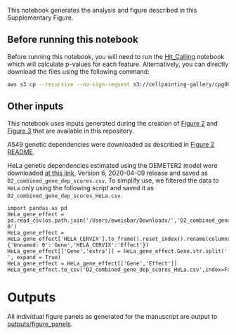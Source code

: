 This notebook generates the analysis and figure described in this Supplementary Figure.

## Before running this notebook

Before running this notebook, you will need to run the [Hit_Calling](../Hit_Calling/per_feature_hit_calling.ipynb) notebook which will calculate p-values for each feature.
Alternatively, you can directly download the files using the following command:

```bash
aws s3 cp --recursive --no-sign-request s3://cellpainting-gallery/cpg0021-periscope/broad/workspace/publication_data/2022_PERISCOPE ../Hit_Calling/outputs/ --exclude "*" --include "*_mann_whitney_*"
```

## Other inputs

This notebook uses inputs generated during the creation of [Figure 2](../2_A549_WGS_Summary/Figure_2.ipynb) and [Figure 3](../3_HELA_WGS_Summary/Figure_3.ipynb) that are available in this repository.

A549 genetic dependencies were downloaded as described in [Figure 2 README](../2_A549_WGS_Summary/README.md).

HeLa genetic dependencies estimated using the DEMETER2 model were downloaded [at this link](https://figshare.com/ndownloader/files/13515395), Version 6, 2020-04-09 release and saved as `D2_combined_gene_dep_scores.csv`.
To simplify use, we filtered the data to `HeLa` only using the following script and saved it as `D2_combined_gene_dep_scores_HeLa.csv`.
```python3
import pandas as pd
HeLa_gene_effect = pd.read_csv(os.path.join('/Users/eweisbar/Downloads/','D2_combined_gene_dep_scores.csv')).set_index('Unnamed: 0')
HeLa_gene_effect = HeLa_gene_effect['HELA_CERVIX'].to_frame().reset_index().rename(columns={'Unnamed: 0':'Gene','HELA_CERVIX':'Effect'})
HeLa_gene_effect[['Gene','extra']] = HeLa_gene_effect.Gene.str.split(' ', expand = True)
HeLa_gene_effect = HeLa_gene_effect[['Gene','Effect']]
HeLa_gene_effect.to_csv('D2_combined_gene_dep_scores_HeLa.csv',index=False)
```

# Outputs

All individual figure panels as generated for the manuscript are output to [outputs/figure_panels](outputs/figure_panels/).

